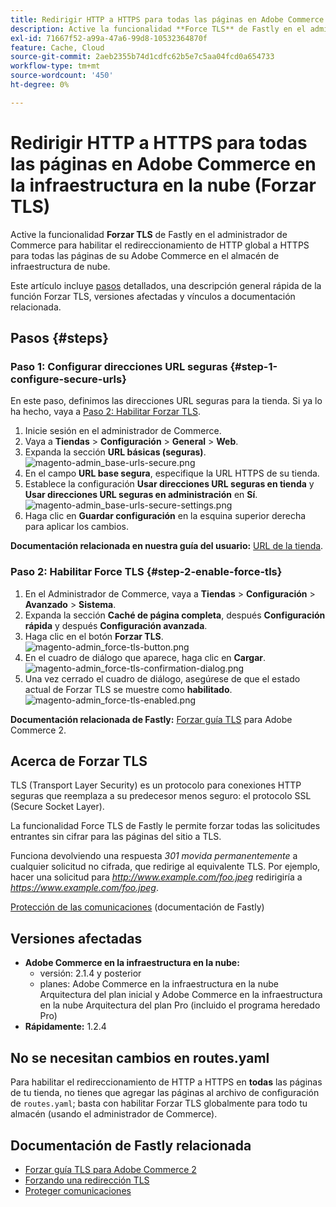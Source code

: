 ```yaml
---
title: Redirigir HTTP a HTTPS para todas las páginas en Adobe Commerce en la infraestructura en la nube (Forzar TLS)
description: Active la funcionalidad **Force TLS** de Fastly en el administrador de Commerce para habilitar el redireccionamiento de HTTP a HTTPS global para todas las páginas de su Adobe Commerce en el almacén de infraestructura de la nube.
exl-id: 71667f52-a99a-47a6-99d8-10532364870f
feature: Cache, Cloud
source-git-commit: 2aeb2355b74d1cdfc62b5e7c5aa04fcd0a654733
workflow-type: tm+mt
source-wordcount: '450'
ht-degree: 0%

---
```


# Redirigir HTTP a HTTPS para todas las páginas en Adobe Commerce en la infraestructura en la nube (Forzar TLS)

Active la funcionalidad **Forzar TLS** de Fastly en el administrador de Commerce para habilitar el redireccionamiento de HTTP global a HTTPS para todas las páginas de su Adobe Commerce en el almacén de infraestructura de nube.

Este artículo incluye [pasos](#steps) detallados, una descripción general rápida de la función Forzar TLS, versiones afectadas y vínculos a documentación relacionada.

## Pasos {#steps}

### Paso 1: Configurar direcciones URL seguras {#step-1-configure-secure-urls}

En este paso, definimos las direcciones URL seguras para la tienda. Si ya lo ha hecho, vaya a [Paso 2: Habilitar Forzar TLS](#step-2-enable-force-tls).

1. Inicie sesión en el administrador de Commerce.
1. Vaya a **Tiendas** > **Configuración** > **General** > **Web**.
1. Expanda la sección **URL básicas (seguras)**.    ![magento-admin_base-urls-secure.png](assets/magento-admin_base-urls-secure.png)
1. En el campo **URL base segura**, especifique la URL HTTPS de su tienda.
1. Establece la configuración **Usar direcciones URL seguras en tienda** y **Usar direcciones URL seguras en administración** en **Sí**.    ![magento-admin_base-urls-secure-settings.png](assets/magento-admin_base-urls-secure-settings.png)
1. Haga clic en **Guardar configuración** en la esquina superior derecha para aplicar los cambios.

**Documentación relacionada en nuestra guía del usuario:**   [URL de la tienda](https://experienceleague.adobe.com/en/docs/commerce-admin/stores-sales/site-store/store-urls).

### Paso 2: Habilitar Force TLS {#step-2-enable-force-tls}

1. En el Administrador de Commerce, vaya a **Tiendas** > **Configuración** > **Avanzado** > **Sistema**.
1. Expanda la sección **Caché de página completa**, después **Configuración rápida** y después **Configuración avanzada**.
1. Haga clic en el botón **Forzar TLS**.    ![magento-admin_force-tls-button.png](assets/magento-admin_force-tls-button.png)
1. En el cuadro de diálogo que aparece, haga clic en **Cargar**.    ![magento-admin_force-tls-confirmation-dialog.png](assets/magento-admin_force-tls-confirmation-dialog.png)
1. Una vez cerrado el cuadro de diálogo, asegúrese de que el estado actual de Forzar TLS se muestre como **habilitado**.    ![magento-admin_force-tls-enabled.png](assets/magento-admin_force-tls-enabled.png)

**Documentación relacionada de Fastly:**   [Forzar guía TLS](https://github.com/fastly/fastly-magento2/blob/master/Documentation/Guides/FORCE-TLS.md) para Adobe Commerce 2.

## Acerca de Forzar TLS

TLS (Transport Layer Security) es un protocolo para conexiones HTTP seguras que reemplaza a su predecesor menos seguro: el protocolo SSL (Secure Socket Layer).

La funcionalidad Force TLS de Fastly le permite forzar todas las solicitudes entrantes sin cifrar para las páginas del sitio a TLS.

>>
Funciona devolviendo una respuesta *301 movida permanentemente* a cualquier solicitud no cifrada, que redirige al equivalente TLS. Por ejemplo, hacer una solicitud para *http://www.example.com/foo.jpeg* redirigiría a *https://www.example.com/foo.jpeg*.

[Protección de las comunicaciones](https://docs.fastly.com/guides/securing-communications/) (documentación de Fastly)

## Versiones afectadas

* **Adobe Commerce en la infraestructura en la nube:**
   * versión: 2.1.4 y posterior
   * planes: Adobe Commerce en la infraestructura en la nube Arquitectura del plan inicial y Adobe Commerce en la infraestructura en la nube Arquitectura del plan Pro (incluido el programa heredado Pro)
* **Rápidamente:** 1.2.4

## No se necesitan cambios en routes.yaml

Para habilitar el redireccionamiento de HTTP a HTTPS en **todas** las páginas de tu tienda, no tienes que agregar las páginas al archivo de configuración de `routes.yaml`; basta con habilitar Forzar TLS globalmente para todo tu almacén (usando el administrador de Commerce).

## Documentación de Fastly relacionada

* [Forzar guía TLS para Adobe Commerce 2](https://github.com/fastly/fastly-magento2/blob/master/Documentation/Guides/FORCE-TLS.md)
* [Forzando una redirección TLS](https://docs.fastly.com/guides/securing-communications/forcing-a-tls-redirect)
* [Proteger comunicaciones](https://docs.fastly.com/guides/securing-communications/)
